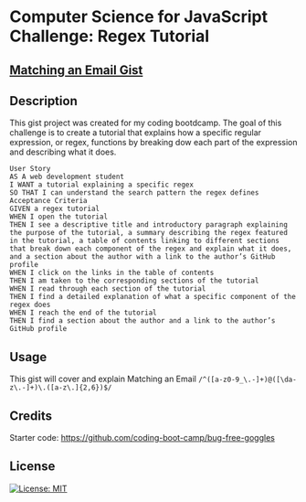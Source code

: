 # Computer Science for JavaScript Challenge: Regex Tutorial

## [Matching an Email Gist](https://gist.github.com/tropical9/4fe358ec56d7ab969f7dda02c82af052.js)


## Description
This gist project was created for my coding bootdcamp. The goal of this challenge is to create a tutorial that explains how a specific regular expression, or regex, functions by breaking dow each part of the expression and describing what it does. 

```
User Story
AS A web development student
I WANT a tutorial explaining a specific regex
SO THAT I can understand the search pattern the regex defines
Acceptance Criteria
GIVEN a regex tutorial
WHEN I open the tutorial
THEN I see a descriptive title and introductory paragraph explaining the purpose of the tutorial, a summary describing the regex featured in the tutorial, a table of contents linking to different sections that break down each component of the regex and explain what it does, and a section about the author with a link to the author’s GitHub profile
WHEN I click on the links in the table of contents
THEN I am taken to the corresponding sections of the tutorial
WHEN I read through each section of the tutorial
THEN I find a detailed explanation of what a specific component of the regex does
WHEN I reach the end of the tutorial
THEN I find a section about the author and a link to the author’s GitHub profile

```

## Usage
This gist will cover and explain Matching an Email `/^([a-z0-9_\.-]+)@([\da-z\.-]+)\.([a-z\.]{2,6})$/`

## Credits
Starter code: 
https://github.com/coding-boot-camp/bug-free-goggles

## License
[![License: MIT](https://img.shields.io/badge/License-MIT-yellow.svg)](https://opensource.org/licenses/MIT)
